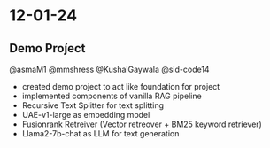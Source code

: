 # 12-01-24

## Demo Proj́ect

@asmaM1 @mmshress @KushalGaywala @sid-code14

- created demo project to act like foundation for project
- implemented components of vanilla RAG pipeline
- Recursive Text Splitter for text splitting 
- UAE-v1-large as embedding model
- Fusionrank Retreiver (Vector retreover + BM25 keyword retriever)
- Llama2-7b-chat as LLM for text generation